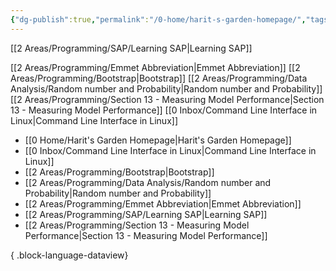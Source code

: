 ```yaml
---
{"dg-publish":true,"permalink":"/0-home/harit-s-garden-homepage/","tags":["gardenEntry"]}
---
```


[[2 Areas/Programming/SAP/Learning SAP\|Learning SAP]]


[[2 Areas/Programming/Emmet Abbreviation\|Emmet Abbreviation]]
[[2 Areas/Programming/Bootstrap\|Bootstrap]]
[[2 Areas/Programming/Data Analysis/Random number and Probability\|Random number and Probability]]
[[2 Areas/Programming/Section 13 - Measuring Model Performance\|Section 13 - Measuring Model Performance]]
[[0 Inbox/Command Line Interface in Linux\|Command Line Interface in Linux]]


- [[0 Home/Harit's Garden Homepage\|Harit's Garden Homepage]]
- [[0 Inbox/Command Line Interface in Linux\|Command Line Interface in Linux]]
- [[2 Areas/Programming/Bootstrap\|Bootstrap]]
- [[2 Areas/Programming/Data Analysis/Random number and Probability\|Random number and Probability]]
- [[2 Areas/Programming/Emmet Abbreviation\|Emmet Abbreviation]]
- [[2 Areas/Programming/SAP/Learning SAP\|Learning SAP]]
- [[2 Areas/Programming/Section 13 - Measuring Model Performance\|Section 13 - Measuring Model Performance]]

{ .block-language-dataview}